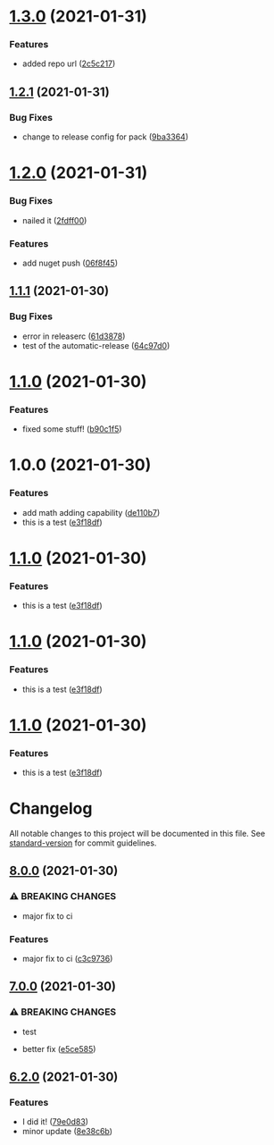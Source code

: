 # [1.3.0](https://github.com/AndrewTriesToCode/GithubActionsSandbox/compare/v1.2.1...v1.3.0) (2021-01-31)


### Features

* added repo url ([2c5c217](https://github.com/AndrewTriesToCode/GithubActionsSandbox/commit/2c5c2178570e8410306a85adb14304224bf82fdf))

## [1.2.1](https://github.com/AndrewTriesToCode/GithubActionsSandbox/compare/v1.2.0...v1.2.1) (2021-01-31)


### Bug Fixes

* change to release config for pack ([9ba3364](https://github.com/AndrewTriesToCode/GithubActionsSandbox/commit/9ba33640f68777968beb895bdebcdc9c87bd7ef8))

# [1.2.0](https://github.com/AndrewTriesToCode/GithubActionsSandbox/compare/v1.1.1...v1.2.0) (2021-01-31)


### Bug Fixes

* nailed it ([2fdff00](https://github.com/AndrewTriesToCode/GithubActionsSandbox/commit/2fdff00b4badf37cd726e07ba6a66d5212d50c28))


### Features

* add nuget push ([06f8f45](https://github.com/AndrewTriesToCode/GithubActionsSandbox/commit/06f8f4577c21608f4c8ece7847c0ab346a6268d3))

## [1.1.1](https://github.com/AndrewTriesToCode/GithubActionsSandbox/compare/v1.1.0...v1.1.1) (2021-01-30)


### Bug Fixes

* error in releaserc ([61d3878](https://github.com/AndrewTriesToCode/GithubActionsSandbox/commit/61d3878f6b9d021275da17b026f466d715652580))
* test of the automatic-release ([64c97d0](https://github.com/AndrewTriesToCode/GithubActionsSandbox/commit/64c97d01f7fbc4b4d6654bf6f8935a3011dae2b4))

# [1.1.0](https://github.com/AndrewTriesToCode/GithubActionsSandbox/compare/v1.0.0...v1.1.0) (2021-01-30)


### Features

* fixed some stuff! ([b90c1f5](https://github.com/AndrewTriesToCode/GithubActionsSandbox/commit/b90c1f595b38252d4c643ac2b41e1b6df6d50e8f))

# 1.0.0 (2021-01-30)


### Features

* add math adding capability ([de110b7](https://github.com/AndrewTriesToCode/GithubActionsSandbox/commit/de110b76906d88aa15b5b8a0bc86993d79abffd7))
* this is a test ([e3f18df](https://github.com/AndrewTriesToCode/GithubActionsSandbox/commit/e3f18df300a83bdea400218ee8ceae5a851c1f84))

# [1.1.0](https://github.com/AndrewTriesToCode/GithubActionsSandbox/compare/v1.0.0...v1.1.0) (2021-01-30)


### Features

* this is a test ([e3f18df](https://github.com/AndrewTriesToCode/GithubActionsSandbox/commit/e3f18df300a83bdea400218ee8ceae5a851c1f84))

# [1.1.0](https://github.com/AndrewTriesToCode/GithubActionsSandbox/compare/v1.0.0...v1.1.0) (2021-01-30)


### Features

* this is a test ([e3f18df](https://github.com/AndrewTriesToCode/GithubActionsSandbox/commit/e3f18df300a83bdea400218ee8ceae5a851c1f84))

# [1.1.0](https://github.com/AndrewTriesToCode/GithubActionsSandbox/compare/v1.0.0...v1.1.0) (2021-01-30)


### Features

* this is a test ([e3f18df](https://github.com/AndrewTriesToCode/GithubActionsSandbox/commit/e3f18df300a83bdea400218ee8ceae5a851c1f84))

# Changelog

All notable changes to this project will be documented in this file. See [standard-version](https://github.com/conventional-changelog/standard-version) for commit guidelines.

## [8.0.0](https://github.com/AndrewTriesToCode/GithubActionsSandbox/compare/v7.0.0...v8.0.0) (2021-01-30)


### ⚠ BREAKING CHANGES

* major fix to ci

### Features

* major fix to ci ([c3c9736](https://github.com/AndrewTriesToCode/GithubActionsSandbox/commit/c3c9736b6311958ed7ec7b501f69e976f94268a1))

## [7.0.0](https://github.com/AndrewTriesToCode/GithubActionsSandbox/compare/v6.2.0...v7.0.0) (2021-01-30)


### ⚠ BREAKING CHANGES

* test

* better fix ([e5ce585](https://github.com/AndrewTriesToCode/GithubActionsSandbox/commit/e5ce58548e30779d32643044f71117dcd99626a7))

## [6.2.0](https://github.com/AndrewTriesToCode/GithubActionsSandbox/compare/v1.0.0...v6.2.0) (2021-01-30)


### Features

* I did it! ([79e0d83](https://github.com/AndrewTriesToCode/GithubActionsSandbox/commit/79e0d83dfb84f7430361efff708f6e1dba712d20))
* minor update ([8e38c6b](https://github.com/AndrewTriesToCode/GithubActionsSandbox/commit/8e38c6be978977287999627b408ce49af314b8f7))

